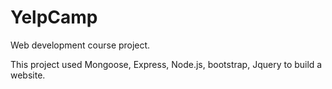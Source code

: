 # YelpCamp
Web development course project.

This project used Mongoose, Express, Node.js, bootstrap, Jquery to build a website.
